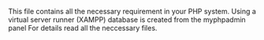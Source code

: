This file contains all the necessary requirement in your PHP system. 
Using a virtual server runner (XAMPP) database is created from the myphpadmin panel
For details read all the neccessary files.
